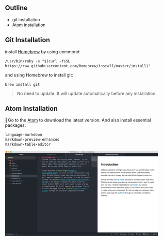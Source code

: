 ## Outline
* git installation
* Atom installation

## Git Installation
install [Homebrew](https://brew.sh/index_zh-cn) by using commond:
```
/usr/bin/ruby -e "$(curl -fsSL https://raw.githubusercontent.com/Homebrew/install/master/install)"
```
and using Homebrew to install git:
```
brew install git
```
> No need to update. It will update automatically before any installation.

## Atom Installation
Go to the [Atom](https://atom.io/) to download the latest version.
And also install essential packages:
```
language-markdown
markdown-preview-enhanced
markdown-table-editor
```

![Environment-01](/assets/Environment-01.jpg)
